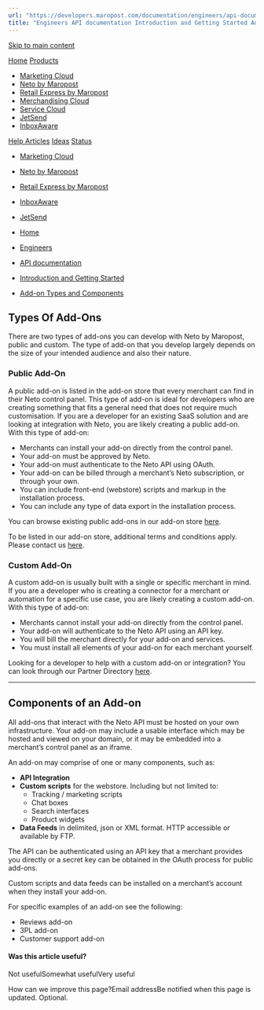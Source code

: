 ```yaml
---
url: "https://developers.maropost.com/documentation/engineers/api-documentation/introduction-and-getting-started/add-on-types-and-components/"
title: "Engineers API documentation Introduction and Getting Started Add-on Types and Components"
---
```


[Skip to main content](https://developers.maropost.com/documentation/engineers/api-documentation/introduction-and-getting-started/add-on-types-and-components/#main-content)

[Home](https://developers.maropost.com/) [Products](https://developers.maropost.com/documentation/engineers/api-documentation/introduction-and-getting-started/add-on-types-and-components/)

- [Marketing Cloud](https://galaxy.maropost.com/categories/marketing-cloud)
- [Neto by Maropost](https://galaxy.maropost.com/categories/neto-by-maropost)
- [Retail Express by Maropost](https://galaxy.maropost.com/categories/retail-express)
- [Merchandising Cloud](https://galaxy.maropost.com/categories/merchandising-cloud)
- [Service Cloud](https://galaxy.maropost.com/categories/service-cloud)
- [JetSend](https://galaxy.maropost.com/categories/jetsend)
- [InboxAware](https://galaxy.maropost.com/categories/inboxaware)

[Help Articles](https://galaxy.maropost.com/kb/neto-by-maropost) [Ideas](https://galaxy.maropost.com/categories/neto-by-maropost-ideas) [Status](https://developers.maropost.com/documentation/engineers/api-documentation/introduction-and-getting-started/add-on-types-and-components/)
- [Marketing Cloud](https://status.maropost.com/)
- [Neto by Maropost](https://status.netohq.com/)
- [Retail Express by Maropost](https://status-retailcloud.maropost.com/)
- [InboxAware](https://status.inboxaware.com/)
- [JetSend](https://status.jetsend.com/)

- [Home](https://developers.maropost.com/)
- [Engineers](https://developers.maropost.com/documentation/engineers)
- [API documentation](https://developers.maropost.com/documentation/engineers/api-documentation)
- [Introduction and Getting Started](https://developers.maropost.com/documentation/engineers/api-documentation/introductions-and-getting-started)
- [Add-on Types and Components](https://developers.maropost.com/documentation/engineers/api-documentation/introduction-and-getting-started/add-on-types-and-components/)

## Types Of Add-Ons

There are two types of add-ons you can develop with Neto by Maropost, public and custom. The type of add-on that you develop largely depends on the size of your intended audience and also their nature.

### Public Add-On

A public add-on is listed in the add-on store that every merchant can find in their Neto control panel. This type of add-on is ideal for developers who are creating something that fits a general need that does not require much customisation. If you are a developer for an existing SaaS solution and are looking at integration with Neto, you are likely creating a public add-on. With this type of add-on:

- Merchants can install your add-on directly from the control panel.
- Your add-on must be approved by Neto.
- Your add-on must authenticate to the Neto API using OAuth.
- Your add-on can be billed through a merchant’s Neto subscription, or through your own.
- You can include front-end (webstore) scripts and markup in the installation process.
- You can include any type of data export in the installation process.

You can browse existing public add-ons in our add-on store [here](https://www.netohq.com/add-ons).

To be listed in our add-on store, additional terms and conditions apply. Please contact us [here](https://www.netohq.com/partners/s/integration-partner).

### Custom Add-On

A custom add-on is usually built with a single or specific merchant in mind. If you are a developer who is creating a connector for a merchant or automation for a specific use case, you are likely creating a custom add-on. With this type of add-on:

- Merchants cannot install your add-on directly from the control panel.
- Your add-on will authenticate to the Neto API using an API key.
- You will bill the merchant directly for your add-on and services.
- You must install all elements of your add-on for each merchant yourself.

Looking for a developer to help with a custom add-on or integration? You can look through our Partner Directory [here](https://www.netohq.com/support/s/partner-directory-list).

* * *

## Components of an Add-on

All add-ons that interact with the Neto API must be hosted on your own infrastructure. Your add-on may include a usable interface which may be hosted and viewed on your domain, or it may be embedded into a merchant’s control panel as an iframe.

An add-on may comprise of one or many components, such as:

- **API Integration**
- **Custom scripts** for the webstore. Including but not limited to:
  - Tracking / marketing scripts
  - Chat boxes
  - Search interfaces
  - Product widgets
- **Data Feeds** in delimited, json or XML format. HTTP accessible or available by FTP.

The API can be authenticated using an API key that a merchant provides you directly or a secret key can be obtained in the OAuth process for public add-ons.

Custom scripts and data feeds can be installed on a merchant’s account when they install your add-on.

For specific examples of an add-on see the following:

- Reviews add-on
- 3PL add-on
- Customer support add-on

#### Was this article useful?

Not usefulSomewhat usefulVery useful

How can we improve this page?Email addressBe notified when this page is updated. Optional.